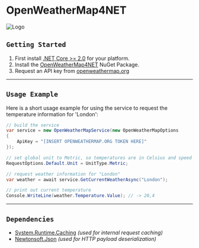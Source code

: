 # OpenWeatherMap4NET

![Logo](https://i.imgur.com/YGidHLe.png)

## `Getting Started`

1. First install [.NET Core >= 2.0](https://dotnet.microsoft.com/download/dotnet-core/2.0) for your platform.
2. Install the [OpenWeatherMap4NET]() NuGet Package.
3. Request an API key from [openweathermap.org](https://home.openweathermap.org/api_keys)

___

## `Usage Example`

Here is a short usage example for using the service to request the temperature information for 'London':

```csharp
// build the service
var service = new OpenWeatherMapService(new OpenWeatherMapOptions
{
    ApiKey = "[INSERT OPENWEATHERMAP.ORG TOKEN HERE]"
});

// set global unit to Metric, so temperatures are in Celsius and speed units in meter/sec.
RequestOptions.Default.Unit = UnitType.Metric;

// request weather information for "London"
var weather = await service.GetCurrentWeatherAsync("London");

// print out current temperature
Console.WriteLine(weather.Temperature.Value); // -> 20,4
```

___

## `Dependencies`
- [System.Runtime.Caching](https://www.nuget.org/packages/System.Runtime.Caching/) *(used for internal request caching)*
- [Newtonsoft.Json](https://www.nuget.org/packages/Newtonsoft.Json/) *(used for HTTP payload deserialization)*